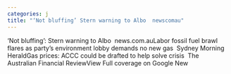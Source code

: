 ```yaml
---
categories: j
title: "‘Not bluffing’ Stern warning to Albo  newscomau"
---
```

‘Not bluffing’: Stern warning to Albo&nbsp;&nbsp;news.com.auLabor fossil fuel brawl flares as party’s environment lobby demands no new gas&nbsp;&nbsp;Sydney Morning HeraldGas prices: ACCC could be drafted to help solve crisis&nbsp;&nbsp;The Australian Financial ReviewView Full coverage on Google New